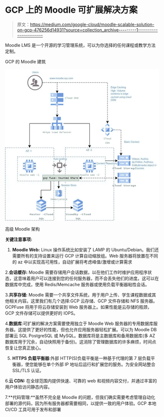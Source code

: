 # GCP 上的 Moodle 可扩展解决方案

> 原文：<https://medium.com/google-cloud/moodle-scalable-solution-on-gcp-476256d14931?source=collection_archive---------1----------------------->

Moodle LMS 是一个开源的学习管理系统，可以为你选择的任何课程或教学方法定制。

GCP 的 Moodle 建筑

![](img/fdc769ab996847519955c2907e3876aa.png)

高级 Moodle 架构

**关键注意事项:**

1. **Moodle Web:** Linux 操作系统比如安装了 LAMP 的 Ubuntu/Debian。我们还需要所有的支持设置来运行 GCP 计算自动缩放组。Web 服务器将放置在不同的 az 中以实现高可用性，自动扩展将考虑峰值/激增或计算需求

2.**会话缓存:** Moodle 需要存储用户会话数据，以在他们工作时维护应用程序状态，这意味着用户可以连接到您的任何服务器，而不会丢失他们的进度。这可以在数据库中完成，使用 Redis/Memcache 服务器或使用负载平衡器粘性会话。

3.**共享存储:** Moodle 需要一个共享文件系统，用于用户上传、学生课程数据或其他相关内容。这里我们有几个选择:GCP 云存储、GCP 文件存储和 NFS 服务器。GCPFuse 将用于将云存储安装到 Web 服务器上。如果性能是云存储的瓶颈，GCP 文件存储可以提供更好的 IOPS。

4.**数据库**:可扩展的解决方案需要使用独立于 Moodle Web 服务器的专用数据库服务器。这提供了更好的性能，但也允许应用服务器轻松扩展。可以为 Moodle DB 部署云 SQL PostgreSQL 或 MySQL。数据库将是主数据库和备用数据库(多 AZ 数据库用于冗余，自动快照用于备份)。这消除了管理数据库的许多麻烦，时间点恢复让您真正放心。

5. **HTTPS 负载平衡器**:外部 HTTP(S)负载平衡是一种基于代理的第 7 层负载平衡器，使您能够在单个外部 IP 地址后运行和扩展您的服务。为安全网站整合 SSL/TLS 认证。

6.**云 CDN:** 在全球范围内提供快速、可靠的 web 和视频内容交付，并通过丰富的用户体验访问静态内容。

7.**代码管理:**虽然不完全是 Moodle 的问题，但我们确实需要考虑管理自动化部署的源代码，因为所有服务器都需要相同，以提供一致的用户体验。GCP 本地 CI/CD 工具可用于发布和部署